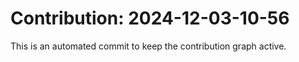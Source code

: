 # Contribution: 2024-12-03-10-56
This is an automated commit to keep the contribution graph active.
